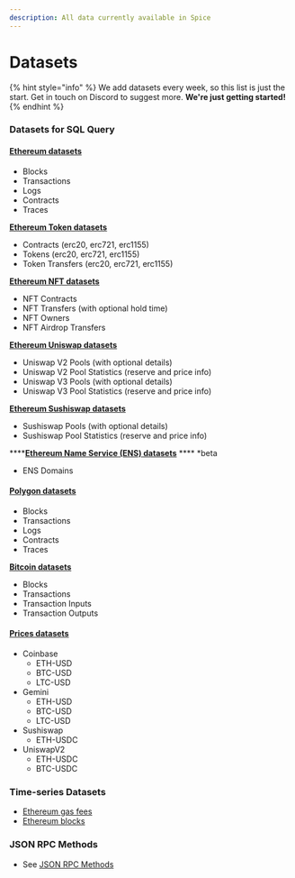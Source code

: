 ```yaml
---
description: All data currently available in Spice
---
```


# Datasets

{% hint style="info" %}
We add datasets every week, so this list is just the start. Get in touch on Discord to suggest more. **We're just getting started!**
{% endhint %}

### Datasets for SQL Query

#### [Ethereum datasets](reference/sql-query-tables/ethereum/)

* Blocks
* Transactions
* Logs
* Contracts
* Traces

[**Ethereum Token datasets**](reference/sql-query-tables/ethereum/token-tables.md)

* Contracts (erc20, erc721, erc1155)
* Tokens (erc20, erc721, erc1155)
* Token Transfers (erc20, erc721, erc1155)

[**Ethereum NFT datasets**](reference/sql-query-tables/ethereum/nft-tables.md)

* NFT Contracts
* NFT Transfers (with optional hold time)
* NFT Owners
* NFT Airdrop Transfers

[**Ethereum Uniswap datasets**](reference/sql-query-tables/ethereum/uniswap-v2-tables.md)

* Uniswap V2 Pools (with optional details)
* Uniswap V2 Pool Statistics (reserve and price info)
* Uniswap V3 Pools (with optional details)
* Uniswap V3 Pool Statistics (reserve and price info)

[**Ethereum Sushiswap datasets**](reference/sql-query-tables/ethereum/sushiswap-tables.md)

* Sushiswap Pools (with optional details)
* Sushiswap Pool Statistics (reserve and price info)

****[**Ethereum Name Service (ENS) datasets**](reference/sql-query-tables/ethereum/token-tables-1.md) **** \*beta

* ENS Domains

#### [Polygon datasets](reference/sql-query-tables/polygon/)

* Blocks
* Transactions
* Logs
* Contracts
* Traces

****[**Bitcoin datasets**](reference/sql-query-tables/bitcoin.md)****

* Blocks
* Transactions
* Transaction Inputs
* Transaction Outputs

#### [Prices datasets](reference/sql-query-tables/prices/)

* Coinbase
  * ETH-USD
  * BTC-USD
  * LTC-USD
* Gemini
  * ETH-USD
  * BTC-USD
  * LTC-USD
* Sushiswap
  * ETH-USDC
* UniswapV2
  * ETH-USDC
  * BTC-USDC

### Time-series Datasets

* [Ethereum gas fees](https://docs.spice.xyz/api/ethereum/gas-fees)
* [Ethereum blocks](https://docs.spice.xyz/api/ethereum/blocks)

### JSON RPC Methods

* See [JSON RPC Methods](datasets.md#time-series-datasets-1)
